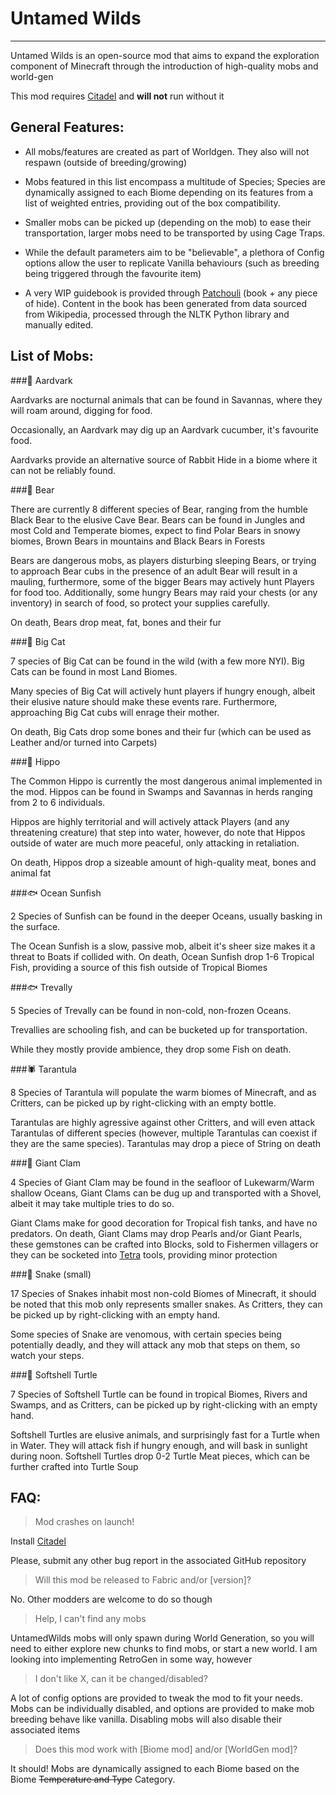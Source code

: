 # Untamed Wilds
___

Untamed Wilds is an open-source mod that aims to expand the exploration component of Minecraft through the introduction of high-quality mobs and world-gen

This mod requires [Citadel](https://www.curseforge.com/minecraft/mc-mods/citadel) and **will not** run without it

## General Features:

- All mobs/features are created as part of Worldgen. They also will not respawn (outside of breeding/growing)
* Mobs featured in this list encompass a multitude of Species; Species are dynamically assigned to each Biome depending on its features from a list of weighted entries, providing out of the box compatibility.
- Smaller mobs can be picked up (depending on the mob) to ease their transportation, larger mobs need to be transported by using Cage Traps. 
* While the default parameters aim to be "believable", a plethora of Config options allow the user to replicate Vanilla behaviours (such as breeding being triggered through the favourite item)
- A very WIP guidebook is provided through [Patchouli](https://www.curseforge.com/minecraft/mc-mods/patchouli) (book + any piece of hide). Content in the book has been generated from data sourced from Wikipedia, processed through the NLTK Python library and manually edited.

## List of Mobs:

###🐖 Aardvark

Aardvarks are nocturnal animals that can be found in Savannas, where they will roam around, digging for food.

Occasionally, an Aardvark may dig up an Aardvark cucumber, it's favourite food.

Aardvarks provide an alternative source of Rabbit Hide in a biome where it can not be reliably found.

###🐻 Bear

There are currently 8 different species of Bear, ranging from the humble Black Bear to the elusive Cave Bear. Bears can be found in Jungles and most Cold and Temperate biomes, expect to find Polar Bears in snowy biomes, Brown Bears in mountains and Black Bears in Forests

Bears are dangerous mobs, as players disturbing sleeping Bears, or trying to approach Bear cubs in the presence of an adult Bear will result in a mauling, furthermore, some of the bigger Bears may actively hunt Players for food too. Additionally, some hungry Bears may raid your chests (or any inventory) in search of food, so protect your supplies carefully.

On death, Bears drop meat, fat, bones and their fur

###🐅 Big Cat

7 species of Big Cat can be found in the wild (with a few more NYI). Big Cats can be found in most Land Biomes.

Many species of Big Cat will actively hunt players if hungry enough, albeit their elusive nature should make these events rare. Furthermore, approaching Big Cat cubs will enrage their mother.

On death, Big Cats drop some bones and their fur (which can be used as Leather and/or turned into Carpets)

###🦛 Hippo

The Common Hippo is currently the most dangerous animal implemented in the mod. Hippos can be found in Swamps and Savannas in herds ranging from 2 to 6 individuals.

Hippos are highly territorial and will actively attack Players (and any threatening creature) that step into water, however, do note that Hippos outside of water are much more peaceful, only attacking in retaliation.

On death, Hippos drop a sizeable amount of high-quality meat, bones and animal fat

###🐟 Ocean Sunfish

2 Species of Sunfish can be found in the deeper Oceans, usually basking in the surface.

The Ocean Sunfish is a slow, passive mob, albeit it's sheer size makes it a threat to Boats if collided with. On death, Ocean Sunfish drop 1-6 Tropical Fish, providing a source of this fish outside of Tropical Biomes

###🐟 Trevally

5 Species of Trevally can be found in non-cold, non-frozen Oceans.

Trevallies are schooling fish, and can be bucketed up for transportation.

While they mostly provide ambience, they drop some Fish on death.

###🕷️ Tarantula

8 Species of Tarantula will populate the warm biomes of Minecraft, and as Critters, can be picked up by right-clicking with an empty bottle.

Tarantulas are highly agressive against other Critters, and will even attack Tarantulas of different species (however, multiple Tarantulas can coexist if they are the same species). Tarantulas may drop a piece of String on death

###🐚 Giant Clam

4 Species of Giant Clam may be found in the seafloor of Lukewarm/Warm shallow Oceans, Giant Clams can be dug up and transported with a Shovel, albeit it may take multiple tries to do so.

Giant Clams make for good decoration for Tropical fish tanks, and have no predators. On death, Giant Clams may drop Pearls and/or Giant Pearls, these gemstones can be crafted into Blocks, sold to Fishermen villagers or they can be socketed into [Tetra](https://www.curseforge.com/minecraft/mc-mods/tetra) tools, providing minor protection

###🐍 Snake (small)

17 Species of Snakes inhabit most non-cold Biomes of Minecraft, it should be noted that this mob only represents smaller snakes. As Critters, they can be picked up by right-clicking with an empty hand.

Some species of Snake are venomous, with certain species being potentially deadly, and they will attack any mob that steps on them, so watch your steps.

###🐢 Softshell Turtle

7 Species of Softshell Turtle can be found in tropical Biomes, Rivers and Swamps, and as Critters, can be picked up by right-clicking with an empty hand.

Softshell Turtles are elusive animals, and surprisingly fast for a Turtle when in Water. They will attack fish if hungry enough, and will bask in sunlight during noon. Softshell Turtles drop 0-2 Turtle Meat pieces, which can be further crafted into Turtle Soup

## FAQ:

>Mod crashes on launch!

Install [Citadel](https://www.curseforge.com/minecraft/mc-mods/citadel)

Please, submit any other bug report in the associated GitHub repository

>Will this mod be released to Fabric and/or [version]?

No. Other modders are welcome to do so though

>Help, I can't find any mobs

UntamedWilds mobs will only spawn during World Generation, so you will need to either explore new chunks to find mobs, or start a new world. I am looking into implementing RetroGen in some way, however

>I don't like X, can it be changed/disabled?

A lot of config options are provided to tweak the mod to fit your needs. Mobs can be individually disabled, and options are provided to make mob breeding behave like vanilla. Disabling mobs will also disable their associated items

>Does this mod work with [Biome mod] and/or [WorldGen mod]?

It should! Mobs are dynamically assigned to each Biome based on the Biome ~~Temperature and Type~~ Category. 